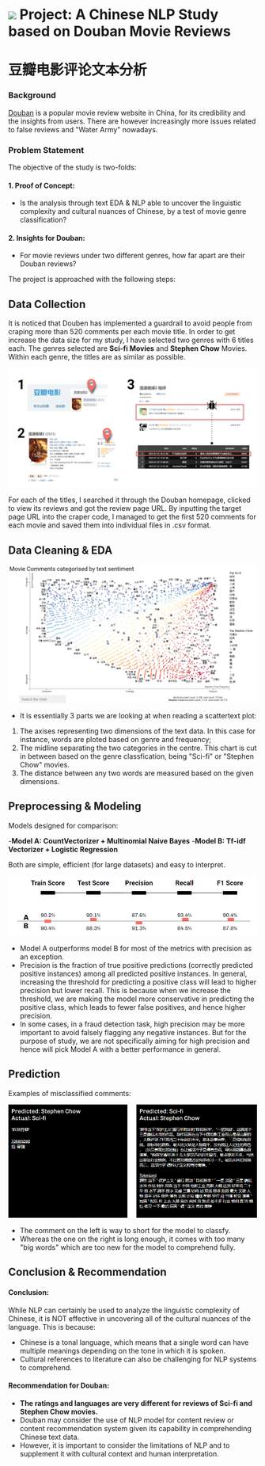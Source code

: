 # ![](https://ga-dash.s3.amazonaws.com/production/assets/logo-9f88ae6c9c3871690e33280fcf557f33.png) Project: A Chinese NLP Study based on Douban Movie Reviews
# 豆瓣电影评论文本分析

### Background

[Douban](https://www.douban.com/) is a popular movie review website in China, for its credibility and the insights from users. There are however increasingly more issues related to false reviews and "Water Army" nowadays.

### Problem Statement

The objective of the study is two-folds:

#### 1. Proof of Concept: 
- Is the analysis through text EDA & NLP able to uncover the linguistic complexity and cultural nuances of Chinese, by a test of movie genre classification?

#### 2. Insights for Douban:
- For movie reviews under two different genres, how far apart are their Douban reviews? 

The project is approached with the following steps:

## Data Collection
It is noticed that Douben has implemented a guardrail to avoid people from craping more than 520 comments per each movie title. In order to get increase the data size for my study, I have selected two genres with 6 titles each. The genres selected are **Sci-fi Movies** and **Stephen Chow** Movies. Within each genre, the titles are as similar as possible. 

![douban](./assets/douban.png)

For each of the titles, I searched it through the Douban homepage, clicked to view its reviews and got the review page URL. By inputting the target page URL into the craper code, I managed to get the first 520 comments for each movie and saved them into individual files in .csv format.

## Data Cleaning & EDA

![scattertext_genre](./assets/scattertext_genre.png)

- It is essentially 3 parts we are looking at when reading a scattertext plot:
1. The axises representing two dimensions of the text data. In this case for instance, words are ploted based on genre and frequency;
2. The midline separating the two categories in the centre. This chart is cut in between based on the genre classfication, being "Sci-fi" or "Stephen Chow" movies.
3. The distance between any two words are measured based on the given dimensions. 

## Preprocessing & Modeling

Models designed for comparison:

-**Model A: CountVectorizer + Multinomial Naive Bayes**
-**Model B: Tf-idf Vectorizer + Logistic Regression**

Both are simple, efficient (for large datasets) and easy to interpret. 

![model_comparison](./assets/model_comparison.png)

- Model A outperforms model B for most of the metrics with precision as an exception. 
- Precision is the fraction of true positive predictions (correctly predicted positive instances) among all predicted positive instances. In general, increasing the threshold for predicting a positive class will lead to higher precision but lower recall. This is because when we increase the threshold, we are making the model more conservative in predicting the positive class, which leads to fewer false positives, and hence higher precision.
- In some cases, in a fraud detection task, high precision may be more important to avoid falsely flagging any negative instances. But for the purpose of study, we are not specifically aiming for high precision and hence will pick Model A with a better performance in general.

## Prediction

Examples of misclassified comments:

![misclassified](./assets/misclassified.png)

- The comment on the left is way to short for the model to classfy. 
- Whereas the one on the right is long enough, it comes with too many "big words" which are too new for the model to comprehend fully. 

## Conclusion & Recommendation

#### Conclusion:

While NLP can certainly be used to analyze the linguistic complexity of Chinese, it is NOT effective in uncovering all of the cultural nuances of the language. This is because:

- Chinese is a tonal language, which means that a single word can have multiple meanings depending on the tone in which it is spoken.
- Cultural references to literature can also be challenging for NLP systems to comprehend.


#### Recommendation for Douban:

- **The ratings and languages are very different for reviews of Sci-fi and Stephen Chow movies.**
- Douban may consider the use of NLP model for content review or content recommendation system given its capability in comprehending Chinese text data.
- However, it is important to consider the limitations of NLP and to supplement it with cultural context and human interpretation.

